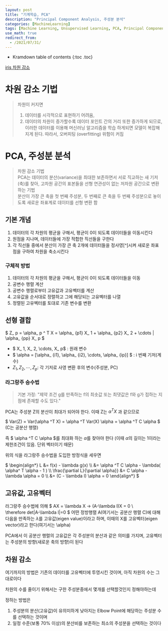```yaml
---
layout: post
title: "기계학습, PCA"
description: "Principal Component Analysis, 주성분 분석"
categories: [MachineLearning]
tags: [Machine Learning, Unsupervised Learning, PCA, Principal Component Analysis]
use_math: true
redirect_from:
  - /2021/07/31/
---
```


* Kramdown table of contents
{:toc .toc}      


[iris 차원 감소](https://makeit.tistory.com/157)

# 차원 감소 기법

> 차원이 커지면            
> 1. 데이터를 시각적으로 표현하기 어려움,             
> 2. 데이터의 차원이 증가할수록 데이터 포인트 간의 거리 또한 증가하게 되므로, 이러한 데이터를 이용해 머신러닝 알고리즘을 학습 하게되면 모델이 복잡해지게 된다. 따라서, 오버피팅 (overfitting) 위험이 커짐


# PCA, 주성분 분석

> 차원 감소 기법            
> PCA는 데이터의 분산(variance)을 최대한 보존하면서 서로 직교하는 새 기저(축)를 찾아, 고차원 공간의 표본들을 선형 연관성이 없는 저차원 공간으로 변환하는 기법                
> 분산이 가장 큰 축을 첫 번째 주성분, 두 번째로 큰 축을 두 번째 주성분으로 놓이도록 새로운 좌표계로 데이터를 선형 변환 함


## 기본 개념

1. 데이터의 각 차원의 평균을 구해서, 평균이 0이 되도록 데이터들을 이동시킨다
2. 원점을 지나며, 데이터들에 가장 적합한 직선들을 구한다
3. 각 직선들 중에서 분산이 가장 큰 축 2개에 데이터들을 정사영[^]시켜 새로운 좌표점을 구하여 차원을 축소시킨다


### 구체적 방법

1. 데이터의 각 차원의 평균을 구해서, 평균이 0이 되도록 데이터들을 이동
2. 공변수 행렬 계산
3. 공변수 행렬로부터 고유값과 고유벡터를 계산
4. 고유값을 순서대로 정렬하고 그에 해당되는 고유벡터를 나열
5. 정렬된 고유벡터를 토대로 기존 변수를 변환


## 선형 결합

$ Z_ p = \alpha_ p ^ T X = \alpha_ {p1} X_ 1 +  \alpha_ {p2} X_ 2 + \cdots |  \alpha_ {pp} X_ p $

- $ X_ 1, X_ 2, \cdots, X_ p$ : 원래 변수
- $ \alpha = [\alpha_ {i1}, \alpha_ {i2}, \cdots, \alpha_ {ip}] $ : i 번째 기저(계수)
- $Z_ 1, Z_ 2, \cdots, Z_ p$: 각 기저로 사영 변환 후의 변수(주성분, PC)


### 라그랑주 승수법

> 기본 가정: "제약 조건 g를 만족하는 f의 최솟값 또는 최댓값은 f와 g가 접하는 지점에 존재할 수도 있다."

PCA는 주성분 Z의 분산이 최대가 되어야 한다. 이때 Z는 $\alpha ^T X$ 과 같으므로 

$ Var(Z) = Var(\alpha ^T X) = \alpha ^T Var(X) \alpha = \alpha ^T C \alpha $  (C는 공분산 행렬)

즉 $ \alpha ^T C \alpha $를 최대화 하는 $\alpha$를 찾아야 한다 (이때 $\alpha$의 길이는 1이라는 제한조건이 있음. 단위 벡터이기 때문)

위의 식을 라그랑주 승수법을 도입한 방정식을 세우면

$ 
\begin{align\*}
 L &= f(x) - \lambda g(x) \\\ 
   &= \alpha ^T C \alpha - \lambda( \alpha^ T \alpha - 1 ) \\\ 
 \frac{\partial L}{\partial \alpha}} &= C \alpha - \lambda \alpha = 0 \\\ 
 &= (C - \lambda I) \alpha = 0
\end{align\*}
$ 


## 고유값, 고유벡터

라그랑주 승수법에 의해
$ AX = \lambda X -> (A-\lambda I)X = 0 \\\
\therefore det|A-\lambda I|=0
$
어떤 정방행렬 A(여기서는 공분산 행렬 C)에 대해 다음을 만족하는 $\lambda$를 고유값(eigen value)이라고 하며, 이때의 X를 고유벡터(eigen vector)라고 한다(여기서는 \alpha)

PCA에서 이 공분산 행렬의 고유값은 각 주성분의 분산과 같은 의미를 가지며, 고유벡터는 주성분의 방향(새로운 축의 방향)이 된다


## 차원 감소

여기까지의 방법은 기존의 데이터를 고유벡터에 투영시킨 것이며, 아직 차원의 수는 그대로이다

차원의 수를 줄이기 위해서는 구한 주성분중에서 몇개를 선택할것인지 정해야하는데

정하는 방법은

1. 주성분의 분산(고유값)이 유의미하게 낮아지는 Elbow Point에 해당하는 주성분 수를 선택하는 것이며
2. 일정 수준(보통 70% 이상)의 분산비를 보존하는 최소의 주성분을 선택하는 것이다

